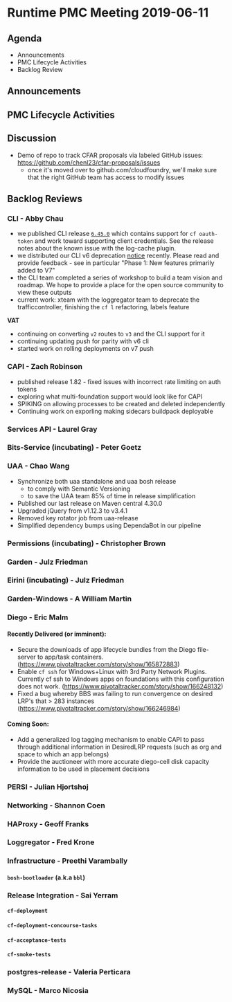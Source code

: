 # Runtime PMC Meeting 2019-06-11

## Agenda

* Announcements
* PMC Lifecycle Activities
* Backlog Review


## Announcements


## PMC Lifecycle Activities


## Discussion

- Demo of repo to track CFAR proposals via labeled GitHub issues: https://github.com/chenl23/cfar-proposals/issues
  - once it's moved over to github.com/cloudfoundry, we'll make sure that the right GitHub team has access to modify issues


## Backlog Reviews

### CLI - Abby Chau

- we published CLI release [`6.45.0`](https://github.com/cloudfoundry/cli/releases/tag/v6.45.0) which contains support for `cf oauth-token` and work toward supporting client credentials. See the release notes about the known issue with the log-cache plugin. 
- we distributed our CLI v6 deprecation [notice](https://docs.google.com/document/d/1kX-UbQzz7y41sgK979Zk_IHISQwfSH0vBT27mIeqo5Q/edit) recently. Please read and provide feedback - see in particular "Phase 1: New features primarily added to V7"
- the CLI team completed a series of workshop to build a team vision and roadmap. We hope to provide a place for the open source community to view these outputs
- current work: xteam with the loggregator team to deprecate the trafficcontroller, finishing the `cf l` refactoring, labels feature

**VAT**
- continuing on converting `v2` routes to `v3` and the CLI support for it
- continuing updating push for parity with v6 cli 
- started work on rolling deployments on v7 push


### CAPI - Zach Robinson

- published release 1.82 - fixed issues with incorrect rate limiting on auth tokens
- exploring what multi-foundation support would look like for CAPI
- SPIKING on allowing processes to be created and deleted independently
- Continuing work on exporling making sidecars buildpack deployable

### Services API - Laurel Gray


### Bits-Service (incubating) - Peter Goetz


### UAA - Chao Wang
- Synchronize both uaa standalone and uaa bosh release 
  - to comply with Semantic Versioning
  - to save the UAA team 85% of time in release simplification
- Published our last release on Maven central 4.30.0
- Upgraded jQuery from v1.12.3 to v3.4.1
- Removed key rotator job from uaa-release
- Simplified dependency bumps using DependaBot in our pipeline

### Permissions (incubating) - Christopher Brown


### Garden - Julz Friedman


### Eirini (incubating) - Julz Friedman


### Garden-Windows - A William Martin


### Diego - Eric Malm
#### Recently Delivered (or imminent):
- Secure the downloads of app lifecycle bundles from the Diego file-server to app/task containers. (https://www.pivotaltracker.com/story/show/165872883)
- Enable `cf ssh` for Windows+Linux with 3rd Party Network Plugins. Currently cf ssh to Windows apps on foundations with this configuration does not work. (https://www.pivotaltracker.com/story/show/166248132)
- Fixed a bug whereby BBS was failing to run convergence on desired LRP's that > 283 instances (https://www.pivotaltracker.com/story/show/166246984)
#### Coming Soon:
- Add a generalized log tagging mechanism to enable CAPI to pass through additional information in DesiredLRP requests (such as org and space to which an app belongs)
- Provide the auctioneer with more accurate diego-cell disk capacity information to be used in placement decisions

### PERSI - Julian Hjortshoj


### Networking - Shannon Coen


### HAProxy - Geoff Franks


### Loggregator - Fred Krone


### Infrastructure - Preethi Varambally

#### `bosh-bootloader` (a.k.a `bbl`)


### Release Integration - Sai Yerram

#### `cf-deployment`


#### `cf-deployment-concourse-tasks`


#### `cf-acceptance-tests`


#### `cf-smoke-tests`


### postgres-release - Valeria Perticara


### MySQL - Marco Nicosia
